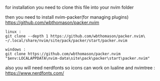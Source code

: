   for installation you need to clone this file into your nvim folder

  then you need to install nvim-packer(for managing plugins) <a>https://github.com/wbthomason/packer.nvim</a>

    linux : 
    git clone --depth 1 https://github.com/wbthomason/packer.nvim\
    ~/.local/share/nvim/site/pack/packer/start/packer.nvim

    windows :
    git clone https://github.com/wbthomason/packer.nvim "$env:LOCALAPPDATA\nvim-data\site\pack\packer\start\packer.nvim"

  also you will need nerdfonts so icons can work on lualine and nvimtree : 
 <a>https://www.nerdfonts.com/</a>
